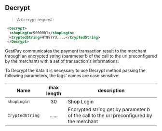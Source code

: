 
## Decrypt

> A `Decrypt` request: 

```xml
 <Decrypt>
  <shopLogin>9000001</shopLogin>
  <CryptedString>HT987YU....</CryptedString>
 </Decrypt>
```

GestPay communicates the payment transaction result to the merchant through an encrypted string (parameter b of the call to the url preconfigured by the merchant) with a set of transaction's informations.

To Decrypt the data it is necessary to use Decrypt method passing the following parameters, the tags' names are case sensitive:

| Name | max length | description |
| ---- | :--------: | ----------- |
| `shopLogin` | 30 | Shop Login | 
| `CryptedString` | ...... | Encrypted string get by parameter b of the call to the url preconfigured by the merchant | 

